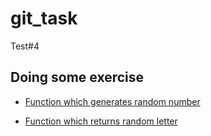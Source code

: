 # git_task
Test#4

Doing some exercise
---

- [Function which generates random number](https://github.com/arampetrosyann/git_task/blob/master/getRandomNumber.js)

- [Function which returns random letter](https://github.com/arampetrosyann/git_task/blob/master/getRandomLetter.js)
